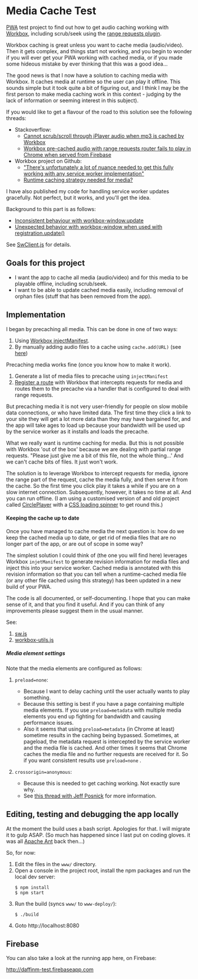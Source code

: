 # Media Cache Test
[PWA](https://en.wikipedia.org/wiki/Progressive_web_application) test project to find out how to get audio caching working with [Workbox](https://developers.google.com/web/tools/workbox), 
including scrub/seek using the [range requests plugin](https://developers.google.com/web/tools/workbox/modules/workbox-range-requests).

Workbox caching is great unless you want to cache media (audio/video). Then it gets complex, and things start not working, 
and you begin to wonder if you will ever get your PWA working with cached media, or if
you made some hideous mistake by ever thinking that this was a good idea...

The good news is that I now have a solution to caching media with Workbox. It caches media at runtime so the user can
play it offline. This sounds simple but it took quite a bit of figuring out, and I think I may be the first person to make
media caching work in this context - judging by the lack of information or seeming interest in this subject). 

If you would like to get a flavour of the road to this solution see the following threads:

* Stackoverflow:
  * [Cannot scrub/scroll through jPlayer audio when mp3 is cached by Workbox](https://stackoverflow.com/questions/57903010/cannot-scrub-scroll-through-jplayer-audio-when-mp3-is-cached-by-workbox)
  * [Workbox pre-cached audio with range requests router fails to play in Chrome when served from Firebase](https://stackoverflow.com/questions/58270383/workbox-pre-cached-audio-with-range-requests-router-fails-to-play-in-chrome-when)
* Workbox project on Github:
  * ["There's unfortunately a lot of nuance needed to get this fully working with any service worker implementation"](https://github.com/GoogleChrome/workbox/issues/1663#issuecomment-430788996)
  * [Runtime caching strategy needed for media?](https://github.com/GoogleChrome/workbox/issues/2382)

I have also published my code for handling service worker updates gracefully. Not perfect, but it works, and you'll get the idea. 

Background to 
this part is as follows:
  * [Inconsistent behaviour with workbox-window.update](https://stackoverflow.com/questions/58670453/inconsistent-behaviour-with-workbox-window-update) 
* [Unexpected behavior with workbox-window when used with registration.update()](https://github.com/GoogleChrome/workbox/issues/2031)

See [SwClient.js](https://github.com/daffinm/audio-cache-test/blob/master/www/js/sw-client.js) for details.


## Goals for this project

* I want the app to cache all media (audio/video) and for this media to be playable offline, including scrub/seek.
* I want to be able to update cached media easily, including removal of orphan files (stuff that has been removed from
the app).


## Implementation

I began by precaching all media. This can be done in one of two ways:
1. Using [Workbox injectManifest](https://developers.google.com/web/tools/workbox/modules/workbox-cli#injectmanifest).
1. By manually adding audio files to a cache using ```cache.add(URL)``` (see [here](https://github.com/GoogleChrome/workbox/issues/1663#issuecomment-450999270))

Precaching media works fine (once you know how to make it work). 
1. Generate a list of media files to precache using `injectManifest`
1. [Register a route](https://developers.google.com/web/tools/workbox/modules/workbox-routing) with Workbox that intercepts
requests for media and routes them to the precache via a handler that is configured to deal with range requests. 

But precaching media it is not very user-friendly for people on slow mobile data connections, or who have limited data. 
The first time they click a link to your site they will get a lot more data than they may have bargained for, 
and the app will take ages to load up because your bandwidth will be used up by the service worker as it installs and loads
the precache. 

What we really want is runtime caching for media. But this is not possible with Workbox 'out of the box' because we are
dealing with partial range requests. "Please just give me a bit of this file, not the whole thing...' And we can't cache
bits of files. It just won't work. 

The solution is to leverage Workbox to intercept requests for media, ignore the range part of the request, cache the 
media fully, and then serve it from the cache. So the first time you click play it takes a while if you are on a slow internet 
 connection. Subsequently, however, it takes no time at all. And you can run offline. (I am using a customised version of 
 and old project called [CirclePlayer](https://github.com/maboa/circleplayer) with a [CSS loading spinner](https://projects.lukehaas.me/css-loaders/) to get round this.)

#### Keeping the cache up to date
 
Once you have managed to cache media the next question is: how do we keep the cached media up to date, 
or get rid of media files that are no longer part of the app, or are out of scope in some way?

The simplest solution I could think of (the one you will find here) leverages Workbox `injetManifest` to generate
revision information for media files and inject this into your service worker. Cached media is annotated with this
revision information so that you can tell when a runtime-cached media file (or any other file cached using this
strategy) has been updated in a new build of your PWA. 

The code is all documented, or self-documenting. I hope that you can make sense of it, and that you find it useful.
And if you can think of any improvements please suggest them in the usual manner.

See:
1. [sw.js](https://github.com/daffinm/audio-cache-test/blob/master/www/js/sw.js)
1. [workbox-utils.js](https://github.com/daffinm/audio-cache-test/blob/master/www/js/workbox-utils.js)

##### Media element settings
Note that the media elements are configured as follows: 
1. `preload=none`: 
   * Because I want to delay caching until the user actually wants to play something.
   * Because this setting is best if you have a page containing multiple media elements. If you use
   `preload=metadata` with multiple media elements you end up fighting for bandwidth and causing 
   performance issues.
   * Also it seems that using `preload=metadata` (in Chrome at least) sometime results in the caching being bypassed. 
   Sometimes, at pageload, the metadata request is intercepted by the service worker and the media file is cached. And
   other times it seems that Chrome caches the media file and no further requests are received for it. So if you want
   consistent results use `preload=none` .
  
1. `crossorigin=anonymous`: 
   * Because this is needed to get caching working. Not exactly sure why. 
   * See [this thread with Jeff Posnick](https://stackoverflow.com/questions/57903010/cannot-scrub-scroll-through-jplayer-audio-when-mp3-is-cached-by-workbox) for more information.  

## Editing, testing and debugging the app locally
At the moment the build uses a bash script. Apologies for that. I will migrate it to gulp ASAP. (So much has happened
since I last put on coding gloves. it was all [Apache Ant](https://ant.apache.org/) back then...)

So, for now:

1. Edit the files in the  ```www/``` directory.
1. Open a console in the project root, install the npm packages and run the local dev server:
   ```
   $ npm install
   $ npm start 
   ```
1. Run the build (syncs ```www/``` to ```www-deploy/```): 
   ```
   $ ./build
   ```
1. Goto http://localhost:8080

## Firebase
You can also take a look at the running app here, on Firebase:

http://daffinm-test.firebaseapp.com